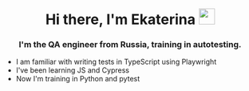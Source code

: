 <h1 align="center">Hi there, I'm Ekaterina 
<img src="https://github.com/blackcater/blackcater/raw/main/images/Hi.gif" height="32"/></h1>
<h3 align="center">I'm the QA engineer from Russia, training in autotesting.</h3>

* I am familiar with writing tests in TypeScript using Playwright
* I've been learning JS and Cypress
* Now I'm training in Python and pytest
